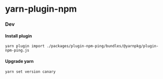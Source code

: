 # yarn-plugin-npm







### Dev

#### Install plugin

```
yarn plugin import ./packages/plugin-npm-ping/bundles/@yarnpkg/plugin-npm-ping.js
```

#### Upgrade yarn

```bash
yarn set version canary
```
